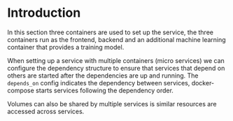 # Introduction

In this section three containers are used to set up the service, the
three containers run as the frontend, backend and an additional
machine learning container that provides a training model.

When setting up a service with multiple containers (micro services) we
can configure the dependency structure to ensure that services that
depend on others are started after the dependencies are up and
running. The `depends_on` config indicates the dependency between
services, docker-compose starts services following the dependency
order.

Volumes can also be shared by multiple services is similar resources
are accessed across services.